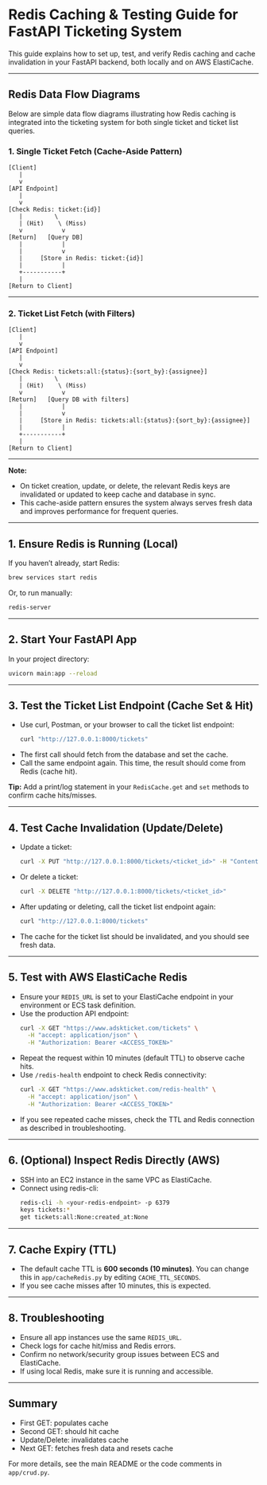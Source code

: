 # Redis Caching & Testing Guide for FastAPI Ticketing System

This guide explains how to set up, test, and verify Redis caching and cache invalidation in your FastAPI backend, both locally and on AWS ElastiCache.

---

## Redis Data Flow Diagrams

Below are simple data flow diagrams illustrating how Redis caching is integrated into the ticketing system for both single ticket and ticket list queries.

### 1. Single Ticket Fetch (Cache-Aside Pattern)

```
[Client] 
   |
   v
[API Endpoint] 
   |
   v
[Check Redis: ticket:{id}]
   |         \
   | (Hit)    \ (Miss)
   v           v
[Return]   [Query DB]
   |           |
   |           v
   |     [Store in Redis: ticket:{id}]
   |           |
   +-----------+
   |
[Return to Client]
```

---

### 2. Ticket List Fetch (with Filters)

```
[Client]
   |
   v
[API Endpoint]
   |
   v
[Check Redis: tickets:all:{status}:{sort_by}:{assignee}]
   |         \
   | (Hit)    \ (Miss)
   v           v
[Return]   [Query DB with filters]
   |           |
   |           v
   |     [Store in Redis: tickets:all:{status}:{sort_by}:{assignee}]
   |           |
   +-----------+
   |
[Return to Client]
```

---

**Note:**  
- On ticket creation, update, or delete, the relevant Redis keys are invalidated or updated to keep cache and database in sync.
- This cache-aside pattern ensures the system always serves fresh data and improves performance for frequent queries.


---

## 1. Ensure Redis is Running (Local)

If you haven’t already, start Redis:
```bash
brew services start redis
```
Or, to run manually:
```bash
redis-server
```

---

## 2. Start Your FastAPI App

In your project directory:
```bash
uvicorn main:app --reload
```

---

## 3. Test the Ticket List Endpoint (Cache Set & Hit)

- Use curl, Postman, or your browser to call the ticket list endpoint:
  ```bash
  curl "http://127.0.0.1:8000/tickets"
  ```
- The first call should fetch from the database and set the cache.
- Call the same endpoint again. This time, the result should come from Redis (cache hit).

**Tip:**
Add a print/log statement in your `RedisCache.get` and `set` methods to confirm cache hits/misses.

---

## 4. Test Cache Invalidation (Update/Delete)

- Update a ticket:
  ```bash
  curl -X PUT "http://127.0.0.1:8000/tickets/<ticket_id>" -H "Content-Type: application/json" -d '{"title": "Updated title"}'
  ```
- Or delete a ticket:
  ```bash
  curl -X DELETE "http://127.0.0.1:8000/tickets/<ticket_id>"
  ```
- After updating or deleting, call the ticket list endpoint again:
  ```bash
  curl "http://127.0.0.1:8000/tickets"
  ```
- The cache for the ticket list should be invalidated, and you should see fresh data.

---

## 5. Test with AWS ElastiCache Redis

- Ensure your `REDIS_URL` is set to your ElastiCache endpoint in your environment or ECS task definition.
- Use the production API endpoint:
  ```bash
  curl -X GET "https://www.adskticket.com/tickets" \
    -H "accept: application/json" \
    -H "Authorization: Bearer <ACCESS_TOKEN>"
  ```
- Repeat the request within 10 minutes (default TTL) to observe cache hits.
- Use `/redis-health` endpoint to check Redis connectivity:
  ```bash
  curl -X GET "https://www.adskticket.com/redis-health" \
    -H "accept: application/json" \
    -H "Authorization: Bearer <ACCESS_TOKEN>"
  ```
- If you see repeated cache misses, check the TTL and Redis connection as described in troubleshooting.

---

## 6. (Optional) Inspect Redis Directly (AWS)

- SSH into an EC2 instance in the same VPC as ElastiCache.
- Connect using redis-cli:
  ```bash
  redis-cli -h <your-redis-endpoint> -p 6379
  keys tickets:*
  get tickets:all:None:created_at:None
  ```

---

## 7. Cache Expiry (TTL)

- The default cache TTL is **600 seconds (10 minutes)**. You can change this in `app/cacheRedis.py` by editing `CACHE_TTL_SECONDS`.
- If you see cache misses after 10 minutes, this is expected.

---

## 8. Troubleshooting

- Ensure all app instances use the same `REDIS_URL`.
- Check logs for cache hit/miss and Redis errors.
- Confirm no network/security group issues between ECS and ElastiCache.
- If using local Redis, make sure it is running and accessible.

---

## Summary
- First GET: populates cache
- Second GET: should hit cache
- Update/Delete: invalidates cache
- Next GET: fetches fresh data and resets cache

For more details, see the main README or the code comments in `app/crud.py`.
